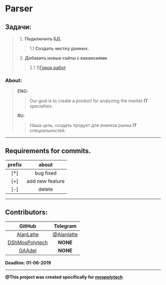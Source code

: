 # **Parser**

## Задачи:
>1. __Подключить БД.__
>>1.1 __Создать чистку данных.__
>2. __Добавить новые сайты с вакансиями__
>>2.1 1)[Город работ](https://gorodrabot.ru/)


### About:

> __ENG:__
>> Our goal is to create a product for analyzing the market __IT__ specialties.
>
> __RU__:
>> Наша цель, создать продукт для анализа рынка __IT__ специальностей. 
---
## Requirements for commits.
|  prefix  |  about  |
| :------: | :-----: |
|[*]| bug fixed|
|[+]| add new feature|
|[-]| delete|
---
## Contributors:
| GitHub | Telegram |
| :------: | :--------: |
|[AlanLatte](https://github.com/AlanLatte) | [@Alanlatte](https://t.me/Alanlatte/)
|[DShMosPolytech](https://github.com/DShMosPolytech)|__NONE__|
|[GAAdel](https://github.com/GAAdel)| __NONE__ |


__Deadline: 01-06-2019__

---

__@This project was created specifically for [mospolytech](https://mospolytech.ru/?eng/ "go to web site")__
